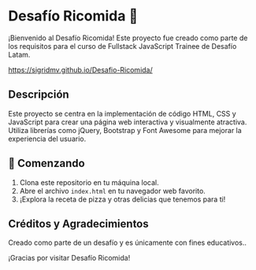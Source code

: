 # Desafío Ricomida 🍕

¡Bienvenido al Desafío Ricomida! Este proyecto fue creado como parte de los requisitos para el curso de Fullstack JavaScript Trainee de Desafío Latam. 

https://sigridmv.github.io/Desafio-Ricomida/

## Descripción

Este proyecto se centra en la implementación de código HTML, CSS y JavaScript para crear una página web interactiva y visualmente atractiva. Utiliza librerías como jQuery, Bootstrap y Font Awesome para mejorar la experiencia del usuario.

## 🚀 Comenzando

1. Clona este repositorio en tu máquina local.
2. Abre el archivo `index.html` en tu navegador web favorito.
3. ¡Explora la receta de pizza y otras delicias que tenemos para ti!


## Créditos y Agradecimientos

 Creado como parte de un desafío y es únicamente con fines educativos..

¡Gracias por visitar Desafío Ricomida!
